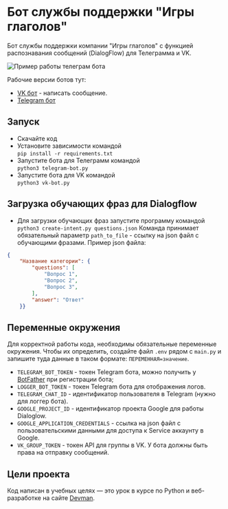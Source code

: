 # Бот службы поддержки "Игры глаголов"

Бот службы поддержки компании "Игры глаголов" с функцией распознавания сообщений (DialogFlow) для Телеграмма и VK.

![Пример работы телеграм бота](tg-bot.gif)

Рабочие версии ботов тут:
- [VK бот](https://vk.com/public215310485) - написать сообщение.
- [Telegram бот](https://t.me/verbs_game_dvmn_bot)

## Запуск

- Скачайте код
- Установите зависимости командой  
```pip install -r requirements.txt```
- Запустите бота для Телеграмм командой  
```python3 telegram-bot.py```
- Запустите бота для VK командой  
```python3 vk-bot.py```

## Загрузка обучающих фраз для Dialogflow

- Для загрузки обучающих фраз запустите программу командой
```python3 create-intent.py questions.json```
Команда принимает обязательный параметр `path_to_file` - ссылку на json файл с обучающими фразами.
Пример json файла:
```json
{
    "Название категории": {
        "questions": [
            "Вопрос 1",
            "Вопрос 2",
            "Вопрос 3",
        ],
        "answer": "Ответ"
    }}
```

## Переменные окружения

Для корректной работы кода, необходимы обязательные переменные окружения. Чтобы их определить, создайте файл `.env` рядом с `main.py` и запишите туда данные в таком формате: `ПЕРЕМЕННАЯ=значение`.

* `TELEGRAM_BOT_TOKEN` - токен Telegram бота, можно получить у [BotFather](https://t.me/botfather#:~:text=BotFather%20is%20the%20one%20bot,BotFather%20right%20away.) при регистрации бота;
* `LOGGER_BOT_TOKEN` - токен Telegram бота для отображения логов.
* `TELEGRAM_CHAT_ID` - идентификатор пользователя в Telegram (нужно для логгер бота).
* `GOOGLE_PROJECT_ID` - идентификатор проекта Google для работы Dialoglow.
* `GOOGLE_APPLICATION_CREDENTIALS` - ссылка на json файл с пользовательскими данными для доступа к Service аккаунту в Google.
* `VK_GROUP_TOKEN` - токен API для группы в VK. У бота должны быть права на отправку сообщений.

## Цели проекта

Код написан в учебных целях — это урок в курсе по Python и веб-разработке на сайте [Devman](https://dvmn.org).